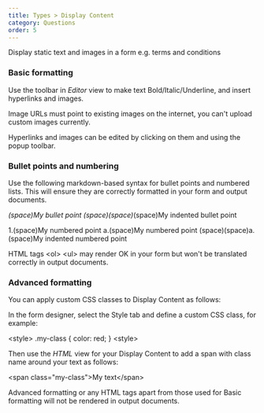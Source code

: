 ```yaml
---
title: Types > Display Content
category: Questions
order: 5
---
```


Display static text and images in a form e.g. terms and conditions

### Basic formatting

Use the toolbar in *Editor* view to make text Bold/Italic/Underline, and insert hyperlinks and images.

Image URLs must point to existing images on the internet, you can't upload custom images currently.

Hyperlinks and images can be edited by clicking on them and using the popup toolbar.

### Bullet points and numbering

Use the following markdown-based syntax for bullet points and numbered lists. This will ensure they are correctly formatted in your form and output documents. 

*(space)My bullet point
(space)(space)*(space)My indented bullet point

1.(space)My numbered point
a.(space)My numbered point
(space)(space)a.(space)My indented numbered point

HTML tags &lt;ol&gt; &lt;ul&gt; may render OK in your form but won't be translated correctly in output documents.

### Advanced formatting

You can apply custom CSS classes to Display Content as follows:

In the form designer, select the Style tab and define a custom CSS class, for example:

&lt;style&gt;
.my-class {
    color: red;
}
&lt;style&gt;

Then use the *HTML* view for your Display Content to add a span with class name around your text as follows:

&lt;span class="my-class"&gt;My text&lt;/span&gt;


Advanced formatting or any HTML tags apart from those used for Basic formatting will not be rendered in output documents.